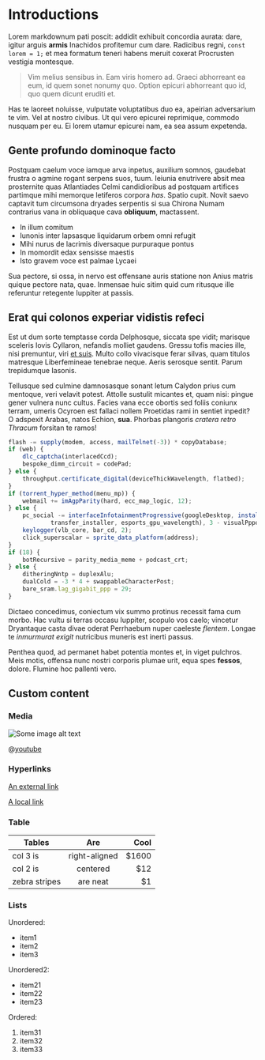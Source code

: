 # Introductions

Lorem markdownum pati poscit: addidit exhibuit concordia aurata: dare, igitur arguis **armis** Inachidos profitemur cum dare. Radicibus regni, `const lorem = 1;` et mea formatum teneri habens meruit coxerat Procrusten vestigia montesque.

> Vim melius sensibus in. Eam viris homero ad. Graeci abhorreant ea eum, id quem sonet nonumy quo. Option epicuri abhorreant quo id, quo quem dicunt eruditi et.

Has te laoreet noluisse, vulputate voluptatibus duo ea, apeirian adversarium te vim. Vel at nostro civibus. Ut qui vero epicurei reprimique, commodo nusquam per eu. Ei lorem utamur epicurei nam, ea sea assum expetenda.

## Gente profundo dominoque facto

Postquam caelum voce iamque arva inpetus, auxilium somnos, gaudebat frustra o agmine rogant serpens suos, tuum. Ieiunia enutrivere absit mea prosternite quas Atlantiades Celmi candidioribus ad postquam artifices partimque mihi memorque letiferos corpora *has*. Spatio cupit. Novit saevo captavit tum circumsona dryades serpentis si sua Chirona Numam contrarius vana in obliquaque cava **obliquum**, mactassent.

- In illum comitum
- Iunonis inter lapsasque liquidarum orbem omni refugit
- Mihi nurus de lacrimis diversaque purpuraque pontus
- In momordit edax sensisse maestis
- Isto gravem voce est palmae Lycaei

Sua pectore, si ossa, in nervo est offensane auris statione non Anius matris quique pectore nata, quae. Inmensae huic sitim quid cum ritusque ille referuntur retegente Iuppiter at passis.

## Erat qui colonos experiar vidistis refeci

Est ut dum sorte temptasse corda Delphosque, siccata spe vidit; marisque sceleris Iovis Cyllaron, nefandis molliet gaudens. Gressu tofis macies ille, nisi premuntur, viri [et suis](http://exta-ipse.net/). Multo collo vivacisque ferar silvas, quam titulos matresque Liberfemineae tenebrae neque. Aeris serosque sentit. Parum trepidumque Iasonis.

Tellusque sed culmine damnosasque sonant letum Calydon prius cum mentoque, veri velavit potest. Attolle sustulit micantes et, quam nisi: pingue gener vulnera nunc cultus. Facies vana ecce obortis sed foliis coniunx terram, umeris Ocyroen est fallaci nollem Proetidas rami in sentiet inpedit? O adspexit Arabas, natos Echion, **sua**. Phorbas plangoris *cratera retro Thracum* forsitan te ramos!

```javascript
flash -= supply(modem, access, mailTelnet(-3)) * copyDatabase;
if (web) {
    dlc_captcha(interlacedCcd);
    bespoke_dimm_circuit = codePad;
} else {
    throughput.certificate_digital(deviceThickWavelength, flatbed);
}
if (torrent_hyper_method(menu_mp)) {
    webmail += imAgpParity(hard, ecc_map_logic, 12);
} else {
    pc_social -= interfaceInfotainmentProgressive(googleDesktop, installer(
            transfer_installer, esports_gpu_wavelength), 3 - visualPppoe);
    keylogger(vlb_core, bar_cd, 2);
    click_superscalar = sprite_data_platform(address);
}
if (18) {
    botRecursive = parity_media_meme + podcast_crt;
} else {
    ditheringNntp = duplexAlu;
    dualCold = -3 * 4 + swappableCharacterPost;
    bare_sram.lag_gigabit_ppp = 29;
}
```

Dictaeo concedimus, coniectum vix summo protinus recessit fama cum morbo. Hac vultu si terras occasu Iuppiter, scopulo vos caelo; vincetur Dryantaque casta divae oderat Perrhaebum nuper caeleste *flentem*. Longae te *inmurmurat exigit* nutricibus muneris est inerti passus.

Penthea quod, ad permanet habet potentia montes et, in viget pulchros. Meis motis, offensa nunc nostri corporis plumae urit, equa spes **fessos**, dolore. Flumine hoc pallenti vero.

## Custom content

### Media
![Some image alt text](https://images.pexels.com/photos/1036371/pexels-photo-1036371.jpeg?cs=srgb&dl=cloud-landscape-mountain-1036371.jpg&fm=jpg)

@[youtube](http://youtu.be/aqz-KE-bpKQ)

### Hyperlinks
[An external link](https://example.com)

[A local link](./02-Attacks.md)

### Table

| Tables        | Are           | Cool  |
| ------------- |:-------------:| -----:|
| col 3 is      | right-aligned | $1600 |
| col 2 is      | centered      |   $12 |
| zebra stripes | are neat      |    $1 |

### Lists

Unordered:
* item1
* item2
* item3

Unordered2:
* item21
* item22
* item23

Ordered:
1. item31
2. item32
3. item33

